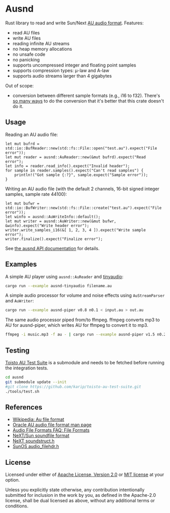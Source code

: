 # Ausnd

Rust library to read and write
Sun/Next [AU audio format](https://en.wikipedia.org/wiki/Au_file_format).
Features:

 - read AU files
 - write AU files
 - reading infinite AU streams
 - no heap memory allocations
 - no unsafe code
 - no panicking
 - supports uncompressed integer and floating point samples
 - supports compression types: μ-law and A-law
 - supports audio streams larger than 4 gigabytes

Out of scope:

 - conversion between different sample formats (e.g., i16 to f32). There's
   [so many ways](http://blog.bjornroche.com/2009/12/int-float-int-its-jungle-out-there.html)
   to do the conversion that it's better that this crate doesn't do it.

## Usage

Reading an AU audio file:

```rust, no_run
let mut bufrd = std::io::BufReader::new(std::fs::File::open("test.au").expect("File error"));
let mut reader = ausnd::AuReader::new(&mut bufrd).expect("Read error");
let info = reader.read_info().expect("Invalid header");
for sample in reader.samples().expect("Can't read samples") {
    println!("Got sample {:?}", sample.expect("Sample error"));
}
```

Writing an AU audio file (with the default 2 channels, 16-bit signed integer samples,
sample rate 44100):

```rust, no_run
let mut bufwr = std::io::BufWriter::new(std::fs::File::create("test.au").expect("File error"));
let winfo = ausnd::AuWriteInfo::default();
let mut writer = ausnd::AuWriter::new(&mut bufwr, &winfo).expect("Write header error");
writer.write_samples_i16(&[ 1, 2, 3, 4 ]).expect("Write sample error");
writer.finalize().expect("Finalize error");
```

See [the ausnd API documentation](https://docs.rs/ausnd/) for details.

## Examples

A simple AU player using `ausnd::AuReader` and [tinyaudio](https://crates.io/crates/tinyaudio):

```sh
cargo run --example ausnd-tinyaudio filename.au
```

A simple audio processor for volume and noise effects using `AuStreamParser` and `AuWriter`:

```sh
cargo run --example ausnd-piper v0.8 n0.1 < input.au > out.au
```

The same audio processor piped from/to ffmpeg. ffmpeg converts mp3 to AU for ausnd-piper,
which writes AU for ffmpeg to convert it to mp3.

```sh
ffmpeg -i music.mp3 -f au - | cargo run --example ausnd-piper v1.5 n0.2 | ffmpeg -i - -y out.mp3
```

## Testing

[Toisto AU Test Suite](https://github.com/karip/toisto-au-test-suite) is a submodule and
needs to be fetched before running the integration tests.

```sh
cd ausnd
git submodule update --init
#git clone https://github.com/karip/toisto-au-test-suite.git
./tools/test.sh
```

## References

 - [Wikipedia: Au file format](https://en.wikipedia.org/wiki/Au_file_format)
 - [Oracle AU audio file format man page](https://docs.oracle.com/cd/E36784_01/html/E36882/au-4.html)
 - [Audio File Formats FAQ: File Formats](https://web.archive.org/web/20230223152815/https://sox.sourceforge.net/AudioFormats-11.html#ss11.2)
 - [NeXT/Sun soundfile format](http://soundfile.sapp.org/doc/NextFormat/)
 - [NeXT soundstruct.h](https://github.com/johnsonjh/NeXTDSP/blob/26d2b31a6fb4bc16d55ebe17824cd2d6f9edfc7b/sound-33/soundstruct.h#L4)
 - [SunOS audio_filehdr.h](https://github.com/Arquivotheca/SunOS-4.1.3/blob/413/demo/SOUND/multimedia/audio_filehdr.h)

## License

Licensed under either of <a href="LICENSE-APACHE">Apache License, Version
2.0</a> or <a href="LICENSE-MIT">MIT license</a> at your option.

Unless you explicitly state otherwise, any contribution intentionally submitted
for inclusion in the work by you, as defined in the Apache-2.0 license, shall be
dual licensed as above, without any additional terms or conditions.
